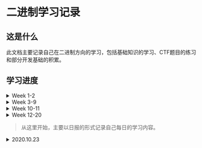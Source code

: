 # 二进制学习记录

## 这是什么

此文档主要记录自己在二进制方向的学习，包括基础知识的学习、CTF题目的练习和部分开发基础的积累。

## 学习进度

<details>
    <summary>Week 1-2</summary>
<p>
    	实现简单的SGI STL，完成了分配器、迭代器、萃取机制以及vector容器
</p>
<p>
    	代码实现：https://github.com/Theffth/skr_university/tree/master/Simple_SGI_STL/T_SGI_STL
</p>
<p>
    	结题测试：https://github.com/Theffth/skr_university/tree/master/Simple_SGI_STL/finial_test
</p>
</details>

<details>
    <summary>Week 3-9</summary>
    <p>
    </p>
	<p>
   		学习编译原理，主要参考Stanford的课程cs143和哈工大的教学视频，完成相应lab。
	</p>
	<p>
    	cool compiler lab代码：https://github.com/Theffth/skr_university/tree/master/compiler
	</p>
	<p>
    	总结笔记：https://theffth.github.io/2020/07/29/Compiler-CS143/
	</p>
</details>


<details>
    <summary>Week 10-11</summary>
    <p>
    </p>
	<p>
    	参考CSAPP书和南京大学视频，完成CSAPP相关课程的lab
	</p>
	<p>
    	目前进度：完成Data Lab,Bomb Lab,Attack Lab,Cache Lab的Part A和Shell Lab
	</p>
	<p>
    	项目实现：https://github.com/Theffth/skr_university/tree/master/csapp%20lab
	</p>
	<p>
    	总结笔记：https://github.com/Theffth/skr_university/blob/master/csapp%20lab/CSAPP%20LAB.md
	</p>
</details>

<details>
    <summary>Week 12-20
    </summary>
    <p></p>
<p>
    这段时间主要根据清华大学操作系统课程，完成uCore实验。
    链接地址为: https://www.xuetangx.com/course/THU08091000267/4231154
</p>
<p>
    目前进度: 完成Lab0-Lab5的理论和实验部分。
</p>
<p>
    总结笔记: https://github.com/Theffth/skr_university/tree/master/uCore
</p>
</details>

> 从这里开始，主要以日报的形式记录自己每日的学习内容。

<details>
    <summary>2020.10.23</summary>
    <p>
        1. 大致配置完成新的博客，地址：https://theffth.github.io/
    </p>
</details>



